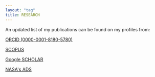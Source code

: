 ```yaml
---
layout: "tag"
title: RESEARCH
---
```


An updated list of my publications can be found on my profiles from:

[ORCID (0000-0001-8180-5780)](https://orcid.org/0000-0001-8180-5780)

[SCOPUS](https://www.scopus.com/authid/detail.uri?authorId=6603839089)

[Google SCHOLAR](https://scholar.google.com/citations?user=L-ZXg3kAAAAJ&hl=en&oi=ao)

[NASA's ADS](https://ui.adsabs.harvard.edu/search/filter_author_facet_hier_fq_author=OR&filter_author_facet_hier_fq_author=author_facet_hier%3A%221%2FLares%2C%20M%2FLares%2C%20Marcelo%22&filter_author_facet_hier_fq_author=author_facet_hier%3A%221%2FLares%2C%20M%2FLares%2C%20M%22&fq=%7B!type%3Daqp%20v%3D%24fq_author%7D&fq_author=(author_facet_hier%3A%221%2FLares%2C%20M%2FLares%2C%20Marcelo%22%20OR%20author_facet_hier%3A%221%2FLares%2C%20M%2FLares%2C%20M%22)&q=%20author%3A%22Lares%2C%20Marcelo%22&sort=date%20desc%2C%20bibcode%20desc&p_=0)


